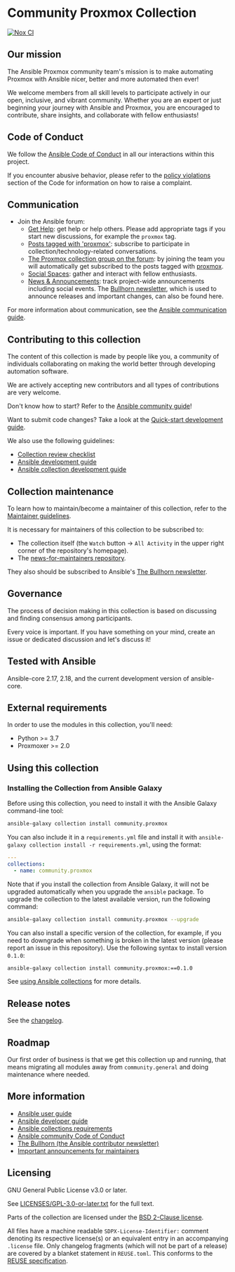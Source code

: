 <!--
Copyright (c) Ansible Project
GNU General Public License v3.0+ (see LICENSES/GPL-3.0-or-later.txt or https://www.gnu.org/licenses/gpl-3.0.txt)
SPDX-License-Identifier: GPL-3.0-or-later
-->

# Community Proxmox Collection

[![Nox CI](https://github.com/ansible-collections/community.proxmox/actions/workflows/nox.yml/badge.svg?branch=main)](https://github.com/ansible-collections/community.proxmox/actions)
<!--
[![Documentation](https://img.shields.io/badge/docs-brightgreen.svg)](https://docs.ansible.com/ansible/devel/collections/community/proxmox/)
[![Codecov](https://img.shields.io/codecov/c/github/ansible-collections/community.proxmox)](https://codecov.io/gh/ansible-collections/community.proxmox)
[![REUSE status](https://api.reuse.software/badge/github.com/ansible-collections/community.proxmox)](https://api.reuse.software/info/github.com/ansible-collections/community.proxmox)
-->
## Our mission

The Ansible Proxmox community team's mission is to make automating Proxmox with Ansible nicer, better and more automated then ever!

We welcome members from all skill levels to participate actively in our open, inclusive, and vibrant community.
Whether you are an expert or just beginning your journey with Ansible and Proxmox,
you are encouraged to contribute, share insights, and collaborate with fellow enthusiasts!

## Code of Conduct

We follow the [Ansible Code of Conduct](https://docs.ansible.com/ansible/devel/community/code_of_conduct.html) in all our interactions within this project.

If you encounter abusive behavior, please refer to the [policy violations](https://docs.ansible.com/ansible/devel/community/code_of_conduct.html#policy-violations) section of the Code for information on how to raise a complaint.

## Communication

<!--
If your collection is not present on the Ansible forum yet, please check out the existing [tags](https://forum.ansible.com/tags) and [groups](https://forum.ansible.com/g) - use what suits your collection. If there is no appropritate tag and group yet, please [request one](https://forum.ansible.com/t/requesting-a-forum-group/503/17).
-->

* Join the Ansible forum:
  * [Get Help](https://forum.ansible.com/c/help/6): get help or help others. Please add appropriate tags if you start new discussions, for example the `proxmox` tag.
  * [Posts tagged with 'proxmox'](https://forum.ansible.com/tag/proxmox): subscribe to participate in collection/technology-related conversations.
  * [The Proxmox collection group on the forum](https://forum.ansible.com/g/proxmox-collection): by joining the team you will automatically get subscribed to the posts tagged with [proxmox](https://forum.ansible.com/tags).
  * [Social Spaces](https://forum.ansible.com/c/chat/4): gather and interact with fellow enthusiasts.
  * [News & Announcements](https://forum.ansible.com/c/news/5): track project-wide announcements including social events. The [Bullhorn newsletter](https://docs.ansible.com/ansible/devel/community/communication.html#the-bullhorn), which is used to announce releases and important changes, can also be found here.

For more information about communication, see the [Ansible communication guide](https://docs.ansible.com/ansible/devel/community/communication.html).

## Contributing to this collection

<!--Describe how the community can contribute to your collection. At a minimum, fill up and include the CONTRIBUTING.md file containing how and where users can create issues to report problems or request features for this collection. List contribution requirements, including preferred workflows and necessary testing, so you can benefit from community PRs. If you are following general Ansible contributor guidelines, you can link to - [Ansible Community Guide](https://docs.ansible.com/ansible/devel/community/index.html). List the current maintainers (contributors with write or higher access to the repository). The following can be included:-->

The content of this collection is made by people like you, a community of individuals collaborating on making the world better through developing automation software.

We are actively accepting new contributors and all types of contributions are very welcome.

Don't know how to start? Refer to the [Ansible community guide](https://docs.ansible.com/ansible/devel/community/index.html)!

Want to submit code changes? Take a look at the [Quick-start development guide](https://docs.ansible.com/ansible/devel/community/create_pr_quick_start.html).

We also use the following guidelines:

* [Collection review checklist](https://docs.ansible.com/ansible/devel/community/collection_contributors/collection_reviewing.html)
* [Ansible development guide](https://docs.ansible.com/ansible/devel/dev_guide/index.html)
* [Ansible collection development guide](https://docs.ansible.com/ansible/devel/dev_guide/developing_collections.html#contributing-to-collections)

## Collection maintenance

<!--
The current maintainers are listed in the [MAINTAINERS](MAINTAINERS) file. If you have questions or need help, feel free to mention them in the proposals.
-->

To learn how to maintain/become a maintainer of this collection, refer to the [Maintainer guidelines](https://docs.ansible.com/ansible/devel/community/maintainers.html).

It is necessary for maintainers of this collection to be subscribed to:

* The collection itself (the `Watch` button -> `All Activity` in the upper right corner of the repository's homepage).
* The [news-for-maintainers repository](https://github.com/ansible-collections/news-for-maintainers).

They also should be subscribed to Ansible's [The Bullhorn newsletter](https://docs.ansible.com/ansible/devel/community/communication.html#the-bullhorn).

## Governance

<!--Describe how the collection is governed. Here can be the following text:-->

The process of decision making in this collection is based on discussing and finding consensus among participants.

Every voice is important. If you have something on your mind, create an issue or dedicated discussion and let's discuss it!

## Tested with Ansible

Ansible-core 2.17, 2.18, and the current development version of ansible-core.

## External requirements
In order to use the modules in this collection, you'll need:

  * Python >= 3.7
  * Proxmoxer >= 2.0

## Using this collection

### Installing the Collection from Ansible Galaxy

Before using this collection, you need to install it with the Ansible Galaxy command-line tool:
```bash
ansible-galaxy collection install community.proxmox
```

You can also include it in a `requirements.yml` file and install it with `ansible-galaxy collection install -r requirements.yml`, using the format:
```yaml
---
collections:
  - name: community.proxmox
```

Note that if you install the collection from Ansible Galaxy, it will not be upgraded automatically when you upgrade the `ansible` package. To upgrade the collection to the latest available version, run the following command:
```bash
ansible-galaxy collection install community.proxmox --upgrade
```

You can also install a specific version of the collection, for example, if you need to downgrade when something is broken in the latest version (please report an issue in this repository). Use the following syntax to install version `0.1.0`:

```bash
ansible-galaxy collection install community.proxmox:==0.1.0
```

See [using Ansible collections](https://docs.ansible.com/ansible/devel/user_guide/collections_using.html) for more details.

## Release notes

See the [changelog](https://github.com/ansible-collections/community.proxmox/tree/main/CHANGELOG.md).

## Roadmap

<!-- Optional. Include the roadmap for this collection, and the proposed release/versioning strategy so users can anticipate the upgrade/update cycle. -->

Our first order of business is that we get this collection up and running, that means migrating all modules away from `community.general` and doing maintenance where needed.

## More information
- [Ansible user guide](https://docs.ansible.com/ansible/devel/user_guide/index.html)
- [Ansible developer guide](https://docs.ansible.com/ansible/devel/dev_guide/index.html)
- [Ansible collections requirements](https://docs.ansible.com/ansible/devel/community/collection_contributors/collection_requirements.html)
- [Ansible community Code of Conduct](https://docs.ansible.com/ansible/devel/community/code_of_conduct.html)
- [The Bullhorn (the Ansible contributor newsletter)](https://docs.ansible.com/ansible/devel/community/communication.html#the-bullhorn)
- [Important announcements for maintainers](https://github.com/ansible-collections/news-for-maintainers)

## Licensing
GNU General Public License v3.0 or later.

See [LICENSES/GPL-3.0-or-later.txt](https://github.com/ansible-collections/community.proxmox/blob/main/COPYING) for the full text.

Parts of the collection are licensed under the [BSD 2-Clause license](https://github.com/ansible-collections/community.proxmox/blob/main/LICENSES/BSD-2-Clause.txt).

All files have a machine readable `SDPX-License-Identifier:` comment denoting its respective license(s) or an equivalent entry in an accompanying `.license` file. Only changelog fragments (which will not be part of a release) are covered by a blanket statement in `REUSE.toml`. This conforms to the [REUSE specification](https://reuse.software/spec/).
